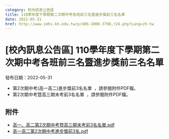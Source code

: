 ```yaml
---
category: 校內訊息公告區
title: 110學年度下學期第二次期中考各班前三名暨進步獎前三名名單
date: 2022-05-31
href: http://www.smhs.kh.edu.tw/p/406-1000-3798,r24.php?Lang=zh-tw
---
```


# [校內訊息公告區] 110學年度下學期第二次期中考各班前三名暨進步獎前三名名單

發布日期：2022-05-31

*   第2次期中考(高一高二)進步獎前3名名單  ，請參閱附件PDF檔。
*   第2次期中考暨高三期末考前3名名單  ，請參閱附件PDF檔。

## 附件

- [高一、高二第2次期中考暨高三期末考前3名名單.pdf](https://www.smhs.kh.edu.tw/var/file/0/1000/attach/15/pta_3566_4459750_00229.pdf)
- [高一高二第2次期中考進步獎前3名.pdf](https://www.smhs.kh.edu.tw/var/file/0/1000/attach/15/pta_3571_6364739_61391.pdf)
